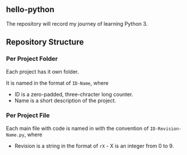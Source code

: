 ## hello-python
The repository will record my journey of learning Python 3.

## Repository Structure
### Per Project Folder
Each project has it own folder.

It is named in the format of `ID-Name`, where

* ID is a zero-padded, three-chracter long counter.
* Name is a short description of the project.

### Per Project File
Each main file with code is named in with the convention of `ID-Revision-Name.py`, where

* Revision is a string in the format of `rX` - X is an integer from 0 to 9.
